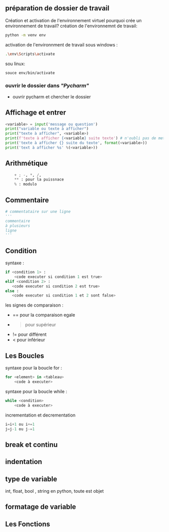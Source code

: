 ## préparation de dossier de travail

Création et activation de l'environnement virtuel 
pourquoi crée un environnement de travail?
création de l'environnemnt de travail:

```BASH
python -m venv env
```
activation de l'environnment de travail
sous windows :
```BASH
.\env\Scripts\activate
```
sou linux:
```BASH
souce env/bin/activate
```

### ouvrir le dossier dans ***"Pycharm"***
- ouvrir pycharm et chercher le dossier 

## Affichage et entrer
```PYTHON
<variable> = input('message ou question')
print("variable ou texte à afficher")
print("texte à afficher", <variable>)
print(f'texte à afficher {<variable} suite texte') # n'oubli pas de mettre la lettre "f" au debut
print('texte à afficher {} suite du texte', format(<variable>))
print('text à afficher %s' %(<variable>))
```

## Arithmétique
```PYTHON
	+ ; -, *, /,
	** : pour la puissnace
	% : modulo
```
## Commentaire
```PYTHON
# commentataire sur une ligne
'''
commentaire
à plusieurs
ligne
'''
```

## Condition
syntaxe :
 ```PYTHON
 if <condition 1> :
	 <code executer si condition 1 est true>
elif <condition 2> :
	<code executer si condition 2 est true>
else :
	<code executer si condition 1 et 2 sont false>
```

les signes de comparaison :
- == pour la comparaison egale
- > pour supérieur
- != pour différent
- < pour inférieur

## Les Boucles
syntaxe pour la boucle for :
```PYTHON
for <element> in <tableau>
	<code à executer>
```

syntaxe pour la boucle while :
```PYTHON
while <condition>
	<code à executer>
```

incrementation et decrementation
```PYTHON
i=i+1 ou i+=1
j=j-1 ou j-=1
```

## break et continu
## indentation
## type de variable
int, float, bool , string
en python, toute est objet

## formatage de variable


## Les Fonctions


